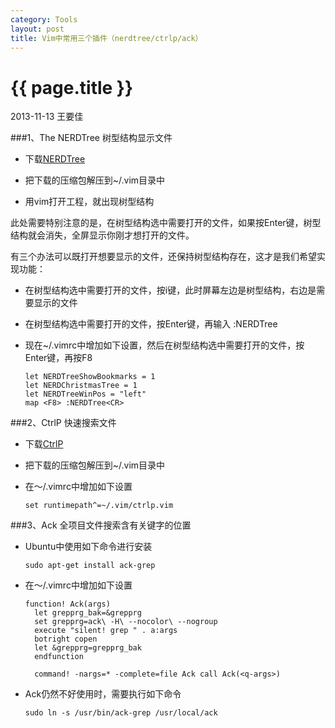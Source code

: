 ```yaml
---
category: Tools
layout: post
title: Vim中常用三个插件（nerdtree/ctrlp/ack）
---
```


{{ page.title }}
================

<p class="meta">2013-11-13 王要佳</p>

###1、The NERDTree 树型结构显示文件

* 下载[NERDTree](http://www.vim.org/scripts/script.php?script_id=1658)

* 把下载的压缩包解压到~/.vim目录中

* 用vim打开工程，就出现树型结构

此处需要特别注意的是，在树型结构选中需要打开的文件，如果按Enter键，树型结构就会消失，全屏显示你刚才想打开的文件。

有三个办法可以既打开想要显示的文件，还保持树型结构存在，这才是我们希望实现功能：

* 在树型结构选中需要打开的文件，按i键，此时屏幕左边是树型结构，右边是需要显示的文件

* 在树型结构选中需要打开的文件，按Enter键，再输入 :NERDTree

* 现在~/.vimrc中增加如下设置，然后在树型结构选中需要打开的文件，按Enter键，再按F8

      let NERDTreeShowBookmarks = 1
	  let NERDChristmasTree = 1
	  let NERDTreeWinPos = "left"
      map <F8> :NERDTree<CR> 

###2、CtrlP 快速搜索文件

* 下载[CtrlP](http://kien.github.io/ctrlp.vim/)

* 把下载的压缩包解压到~/.vim目录中

* 在～/.vimrc中增加如下设置

      set runtimepath^=~/.vim/ctrlp.vim

###3、Ack 全项目文件搜索含有关键字的位置

* Ubuntu中使用如下命令进行安装

      sudo apt-get install ack-grep

* 在～/.vimrc中增加如下设置
      
      function! Ack(args)
	    let grepprg_bak=&grepprg
	    set grepprg=ack\ -H\ --nocolor\ --nogroup
	    execute "silent! grep " . a:args
		botright copen
	    let &grepprg=grepprg_bak
		endfunction

	    command! -nargs=* -complete=file Ack call Ack(<q-args>)

* Ack仍然不好使用时，需要执行如下命令

      sudo ln -s /usr/bin/ack-grep /usr/local/ack
